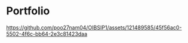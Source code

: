 
# Portfolio



https://github.com/poo27nam04/OIBSIP1/assets/121489585/45f56ac0-5502-4f6c-bb64-2e3c81423daa

